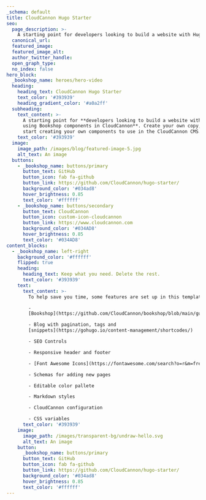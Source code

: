 ```yaml
---
_schema: default
title: CloudCannon Hugo Starter
seo:
  page_description: >-
    A starting point for developers looking to build a website with Hugo, using Bookshop components in CloudCannon.
  canonical_url:
  featured_image:
  featured_image_alt:
  author_twitter_handle:
  open_graph_type:
  no_index: false
hero_block:
  _bookshop_name: heroes/hero-video
  heading:
    heading_text: CloudCannon Hugo Starter
    text_color: '#393939'
    heading_gradient_color: '#a0a2ff'
  subheading:
    text_content: >-
      A starting point for **developers looking to build a website with Hugo,
      using Bookshop components in CloudCannon**. Create your own copy, and
      start creating your own components to use in the CloudCannon CMS.
    text_color: '#393939'
  image:
    image_path: /images/blog/featured-image-5.jpg
    alt_text: An image
  buttons:
    - _bookshop_name: buttons/primary
      button_text: GitHub
      button_icon: fab fa-github
      button_link: https://github.com/CloudCannon/hugo-starter/
      background_color: '#034ad8'
      hover_brightness: 0.85
      text_color: '#ffffff'
    - _bookshop_name: buttons/secondary
      button_text: CloudCannon
      button_icon: custom-icon-cloudcannon
      button_link: https://www.cloudcannon.com
      background_color: '#034AD8'
      hover_brightness: 0.85
      text_color: '#034AD8'
content_blocks:
  - _bookshop_name: left-right
    background_color: '#ffffff'
    flipped: true
    heading:
      heading_text: Keep what you need. Delete the rest.
      text_color: '#393939'
    text:
      text_content: >-
        To help save you time, some features are set up in this template, like:

        -
        [Bookshop](https://github.com/CloudCannon/bookshop/blob/main/guides/hugo.adoc)

        - Blog with pagination, tags and
        [snippets](https://gohugo.io/content-management/shortcodes/)

        - SEO Controls

        - Responsive header and footer

        - [Font Awesome Icons](https://fontawesome.com/search?o=r&m=free)

        - Schemas for adding new pages

        - Editable color pallete

        - Markdown styles

        - CloudCannon configuration

        - CSS variables
      text_color: '#393939'
    image:
      image_path: /images/transparent-bg/undraw-hello.svg
      alt_text: An image
    button:
      _bookshop_name: buttons/primary
      button_text: GitHub
      button_icon: fab fa-github
      button_link: https://github.com/CloudCannon/hugo-starter/
      background_color: '#034ad8'
      hover_brightness: 0.85
      text_color: '#ffffff'
---
```

